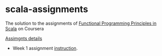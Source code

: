 scala-assignments
=================

The solution to the assignments of [Functional Programming Principles in Scala](https://class.coursera.org/progfun-003/class/index)  on Coursera

[Assimgnts details](https://class.coursera.org/progfun-003/assignment/index)

* Week 1 assignment [instruction](https://class.coursera.org/progfun-003/assignment/view?assignment_id=4).
